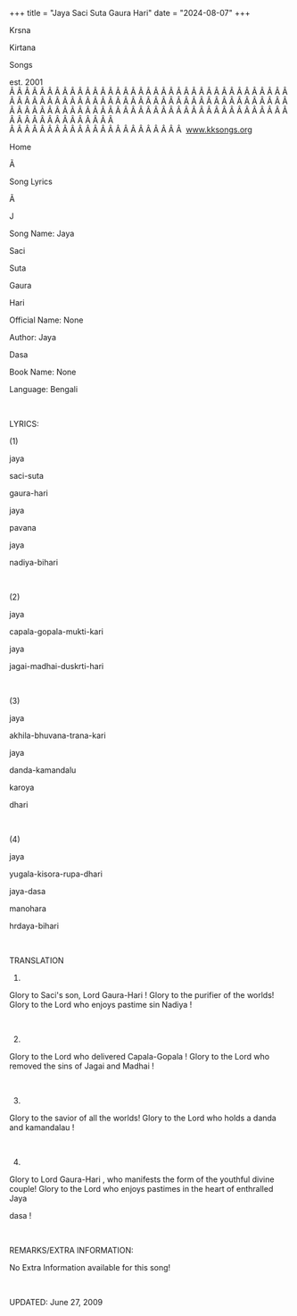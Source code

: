 +++ 
title = "Jaya Saci Suta Gaura Hari"
date = "2024-08-07"
+++

Krsna
 
Kirtana
 
Songs

est. 2001
Â Â Â Â Â Â Â Â Â Â Â Â Â Â Â Â Â Â Â Â Â Â Â Â Â Â Â Â Â Â Â Â Â Â Â Â Â Â Â Â Â Â Â Â Â Â Â Â Â Â Â Â Â Â Â Â Â Â Â Â Â Â Â Â Â Â Â Â Â Â Â Â Â Â Â Â Â Â Â Â Â Â Â Â Â Â Â Â Â Â Â Â Â Â Â Â Â Â Â Â Â Â Â Â Â Â Â Â Â Â Â Â Â Â Â Â Â Â Â Â Â Â Â Â Â  
Â Â Â Â Â Â Â Â Â Â Â Â Â Â Â Â Â Â Â Â Â Â Â  
www.kksongs.org








Home


Ã 
 
Song Lyrics
 
Ã 
 
J


Song Name: 
Jaya
 
Saci
 
Suta
 
Gaura


Hari


Official Name: None


Author: 
Jaya
 
Dasa


Book Name: None


Language: 
Bengali


 


LYRICS:


(1)


jaya
 
saci-suta
 
gaura-hari


jaya
 
pavana
 
jaya
 
nadiya-bihari


 


(2)


jaya
 
capala-gopala-mukti-kari


jaya
 
jagai-madhai-duskrti-hari


 


(3)


jaya
 
akhila-bhuvana-trana-kari


jaya
 
danda-kamandalu
 
karoya
 
dhari


 


(4)


jaya
 
yugala-kisora-rupa-dhari


jaya-dasa
 
manohara
 
hrdaya-bihari


 


TRANSLATION


1)
Glory to 
Saci's
 son, Lord 
Gaura-Hari
!
Glory to the purifier of the worlds! Glory to the Lord who enjoys pastime sin 
Nadiya
!


 


2)
Glory to the Lord who delivered 
Capala-Gopala
! Glory
to the Lord who removed the sins of 
Jagai
 and 
Madhai
!


 


3)
Glory to the savior of all the worlds! Glory to the Lord who holds a 
danda
 and 
kamandalau
!


 


4)
Glory to Lord 
Gaura-Hari
, who manifests the form of
the youthful divine couple! Glory to the Lord who enjoys pastimes in the heart
of enthralled 
Jaya
 
dasa
!


 


REMARKS/EXTRA INFORMATION:


No Extra Information available for this song!


 


UPDATED:
 June 27, 2009